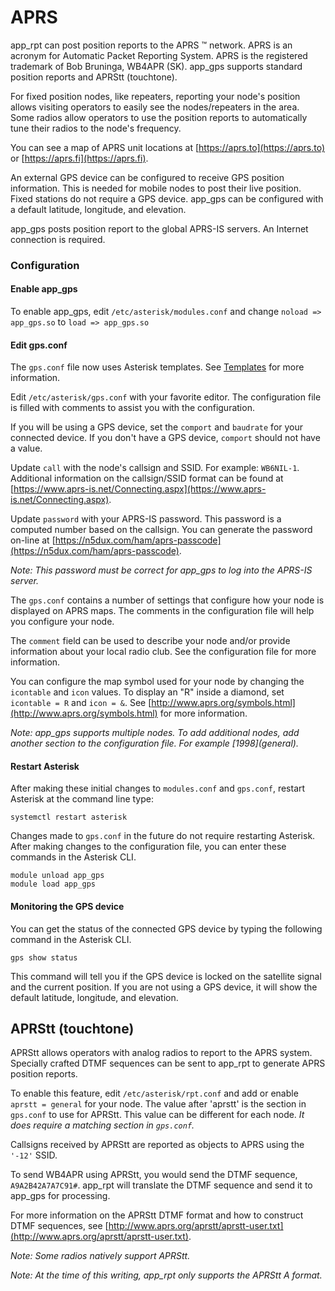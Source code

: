 # APRS
app_rpt can post position reports to the APRS :tm: network.
APRS is an acronym for Automatic Packet Reporting System. APRS is the
registered trademark of Bob Bruninga, WB4APR (SK).
app_gps supports standard position reports and APRStt (touchtone).

For fixed position nodes, like repeaters, reporting your node's position allows visiting operators to easily
see the nodes/repeaters in the area. Some radios allow operators to
use the position reports to automatically tune their radios
to the node's frequency.

You can see a map of APRS unit locations at [https://aprs.to](https://aprs.to) or
[https://aprs.fi](https://aprs.fi).

An external GPS device can be configured to receive GPS position
information. This is needed for mobile nodes to post their
live position. Fixed stations do not require a GPS device.
app_gps can be configured with a default latitude, longitude,
and elevation.

app_gps posts position report to the global APRS-IS servers.  An
Internet connection is required.

### Configuration
#### Enable app_gps
To enable app_gps, edit `/etc/asterisk/modules.conf` and change
`noload => app_gps.so` to `load => app_gps.so`

#### Edit gps.conf
The `gps.conf` file now uses Asterisk templates.  See [Templates](conftmpl.md)
for more information.

Edit `/etc/asterisk/gps.conf` with your favorite editor.  The 
configuration file is filled with comments to assist you with
the configuration.

If you will be using a GPS device, set the `comport` and `baudrate` for
your connected device.  If you don't have a GPS device, `comport`
should not have a value.

Update `call` with the node's callsign and SSID.  For example:
`WB6NIL-1`. Additional information on the callsign/SSID format 
can be found at [https://www.aprs-is.net/Connecting.aspx](https://www.aprs-is.net/Connecting.aspx).

Update `password` with your APRS-IS password. This password is 
a computed number based on the callsign. 
You can generate the password on-line at [https://n5dux.com/ham/aprs-passcode](https://n5dux.com/ham/aprs-passcode).

*Note: This password must be correct for app_gps to log into
the APRS-IS server.*

The `gps.conf` contains a number of settings that configure
how your node is displayed on APRS maps. The comments in the
configuration file will help you configure your node.

The `comment` field can be used to describe your node and/or 
provide information about your local radio club. See the 
configuration file for more information.

You can configure the map symbol used for your node by changing
the `icontable` and `icon` values. To display an "R" inside a diamond, set
`icontable = R` and `icon = &`. See [http://www.aprs.org/symbols.html](http://www.aprs.org/symbols.html)
for more information.

*Note:  app_gps supports multiple nodes.  To add additional nodes,
add another section to the configuration file.  For example \[1998\](general).*

#### Restart Asterisk
After making these initial changes to `modules.conf` and `gps.conf`, restart
Asterisk at the command line type:

`systemctl restart asterisk`

Changes made to `gps.conf` in the future do not require restarting Asterisk.
After making changes to the configuration file, you can enter these
commands in the Asterisk CLI. 

```
module unload app_gps  
module load app_gps 
```

#### Monitoring the GPS device
You can get the status of the connected GPS device by typing the following
command in the Asterisk CLI.

`gps show status`

This command will tell you if the GPS device is locked on the
satellite signal and the current position.  If you are not using a 
GPS device, it will show the default latitude, longitude, and elevation.

## APRStt (touchtone)

APRStt allows operators with analog radios to report to the APRS
system.  Specially crafted DTMF sequences can be sent to app_rpt
to generate APRS position reports.

To enable this feature, edit `/etc/asterisk/rpt.conf` and
add or enable `aprstt = general` for your node.  The value after
'aprstt' is the section in `gps.conf` to use for APRStt.  This value
can be different for each node.  *It does require a matching
section in `gps.conf`.*

Callsigns received by APRStt are reported as objects to APRS using the 
`'-12'` SSID.

To send WB4APR using APRStt, you would send the DTMF sequence,
`A9A2B42A7A7C91#`.  app_rpt will translate the DTMF sequence and
send it to app_gps for processing.

For more information on the APRStt DTMF format and how to construct
DTMF sequences, see [http://www.aprs.org/aprstt/aprstt-user.txt](http://www.aprs.org/aprstt/aprstt-user.txt).

*Note: Some radios natively support APRStt.*

*Note: At the time of this writing, app_rpt only supports
the APRStt A format.*



